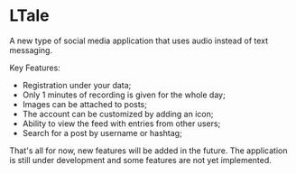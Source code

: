 # LTale

A new type of social media application that uses audio instead of text messaging.

Key Features:
- Registration under your data;
- Only 1 minutes of recording is given for the whole day;
- Images can be attached to posts;
- The account can be customized by adding an icon;
- Ability to view the feed with entries from other users;
- Search for a post by username or hashtag;

That's all for now, new features will be added in the future. The application is still under development and some features are not yet implemented.
